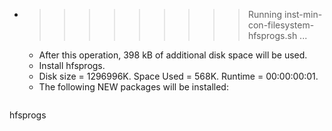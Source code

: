 * >>>>>>>>> Running inst-min-con-filesystem-hfsprogs.sh ...
  * After this operation, 398 kB of additional disk space will be used.
  * Install hfsprogs.
  * Disk size = 1296996K. Space Used = 568K. Runtime = 00:00:00:01.
  * The following NEW packages will be installed:
  ```bash
hfsprogs
  ```
